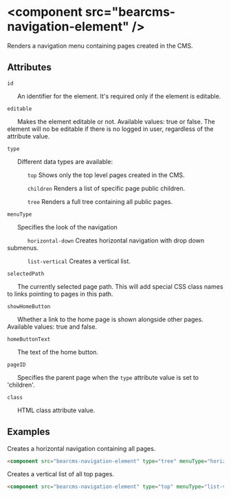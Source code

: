 # &lt;component src="bearcms-navigation-element" /&gt;

Renders a navigation menu containing pages created in the CMS.

## Attributes

`id`

&nbsp;&nbsp;&nbsp;&nbsp;&nbsp;&nbsp;An identifier for the element. It's required only if the element is editable.

`editable`

&nbsp;&nbsp;&nbsp;&nbsp;&nbsp;&nbsp;Makes the element editable or not. Available values: true or false. The element will no be editable if there is no logged in user, regardless of the attribute value.

`type`

&nbsp;&nbsp;&nbsp;&nbsp;&nbsp;&nbsp;Different data types are available:

&nbsp;&nbsp;&nbsp;&nbsp;&nbsp;&nbsp;&nbsp;&nbsp;&nbsp;&nbsp;&nbsp;&nbsp;`top` Shows only the top level pages created in the CMS.

&nbsp;&nbsp;&nbsp;&nbsp;&nbsp;&nbsp;&nbsp;&nbsp;&nbsp;&nbsp;&nbsp;&nbsp;`children` Renders a list of specific page public children.

&nbsp;&nbsp;&nbsp;&nbsp;&nbsp;&nbsp;&nbsp;&nbsp;&nbsp;&nbsp;&nbsp;&nbsp;`tree` Renders a full tree containing all public pages.

`menuType`

&nbsp;&nbsp;&nbsp;&nbsp;&nbsp;&nbsp;Specifies the look of the navigation

&nbsp;&nbsp;&nbsp;&nbsp;&nbsp;&nbsp;&nbsp;&nbsp;&nbsp;&nbsp;&nbsp;&nbsp;`horizontal-down` Creates horizontal navigation with drop down submenus.

&nbsp;&nbsp;&nbsp;&nbsp;&nbsp;&nbsp;&nbsp;&nbsp;&nbsp;&nbsp;&nbsp;&nbsp;`list-vertical` Creates a vertical list.

`selectedPath`

&nbsp;&nbsp;&nbsp;&nbsp;&nbsp;&nbsp;The currently selected page path. This will add special CSS class names to links pointing to pages in this path.

`showHomeButton`

&nbsp;&nbsp;&nbsp;&nbsp;&nbsp;&nbsp;Whether a link to the home page is shown alongside other pages. Available values: true and false.

`homeButtonText`

&nbsp;&nbsp;&nbsp;&nbsp;&nbsp;&nbsp;The text of the home button.

`pageID`

&nbsp;&nbsp;&nbsp;&nbsp;&nbsp;&nbsp;Specifies the parent page when the `type` attribute value is set to 'children'.

`class`

&nbsp;&nbsp;&nbsp;&nbsp;&nbsp;&nbsp;HTML class attribute value.

## Examples

Creates a horizontal navigation containing all pages.

```html
<component src="bearcms-navigation-element" type="tree" menuType="horizontal-down" />
```

Creates a vertical list of all top pages.

```html
<component src="bearcms-navigation-element" type="top" menuType="list-vertical" />
```